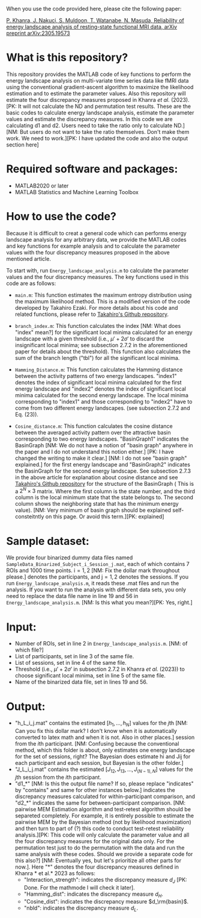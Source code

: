 When you use the code provided here, please cite the following paper:

[P. Khanra, J. Nakuci, S. Muldoon, T. Watanabe, N. Masuda, Reliability of energy landscape analysis of resting-state functional MRI data, arXiv preprint arXiv:2305.19573](https://arxiv.org/abs/2305.19573)

# What is this repository?

This repository provides the MATLAB code of key functions to perform the energy landscape analysis on multi-variate time series data like fMRI data using the conventional gradient-ascent algorithm to maximize the likelihood estimation and to estimate the parameter values. Also this repository will estimate the four discrepancy measures proposed in Khanra *et al.* (2023).[PK: It will not calculate the ND and permutation test results. These are the basic codes to calculate energy landscape analysis, estimate the parameter values and estimate the discrepancy measures. In this code we are calculating d1 and d2. Users need to take the ratio only to calculate ND.] [NM: But users do not want to take the ratio themselves. Don't make them work. We need to work.][PK: I have updated the code and also the output section here]

# Required software and packages:

- MATLAB2020 or later
- MATLAB Statistics and Machine Learning Toolbox

# How to use the code?

Because it is difficult to creat a general code which can performs energy landscape analysis for any arbitrary data, we provide the MATLAB codes and key functions for example analysis and to calculate the parameter values with the four discrepancy measures proposed in the above mentioned article.

To start with, run `Energy_landscape_analysis.m` to calculate the parameter values and the four discrepancy measures. The key functions used in this code are as follows:

- `main.m`: This function estimates the maximum entropy distribution using the maximum likelihood method. This is a modified version of the code developed by Takahiro Ezaki. For more details about his code and related functions, please refer to [Takahiro's Github repository](https://github.com/tkEzaki/energy-landscape-analysis).

- `branch_index.m`: This function calculates the index [NM: What does "index" mean?] for the significant local minima calculated for an energy landscape with a given threshold (i.e., $\mu'+2\sigma'$ to discard the insignificant local minima; see subsection $2.7.2$ in the aforementioned paper for details about the threshold). This function also calculates the sum of the branch length ("tbl") for all the significant local minima.

- `Hamming_Distance.m`: This function calculates the Hamming distance between the activity patterns of two energy landscapes. "index1" denotes the index of significant local minima calculated for the first energy landscape and "index2" denotes the index of significant local minima calculated for the second energy landscape. The local minima corresponding to "index1" and those corresponding to "index2" have to come from two different energy landscapes. (see subsection $2.7.2$ and Eq. $(23)$).

- `Cosine_distance.m`: This function calculates the cosine distance between the averaged activity pattern over the attractive basin corresponding to two energy landscapes. "BasinGraph1" indicates the BasinGraph [NM: We do not have a notion of "basin graph" anywhere in the paper and I do not understand this notion either.] [PK: I have changed the writing to make it clear.] [NM: I do not see "basin graph" explained.] for the first energy landscape and "BasinGraph2" indicates the BasinGraph for the second energy landscape. See subsection $2.7.3$ in the above article for explanation about cosine distance and see [Takahiro's Github repository](https://github.com/tkEzaki/energy-landscape-analysis) for the structure of the BasinGraph ( This is a $2^N \times 3$ matrix. Where the first column is the state number, and the third column is the local minimum state that the state belongs to. The second column shows the neighboring state that has the minimum energy value). [NM: Very minimum of basin graph should be explained self-consteitntly on this page. Or avoid this term.][PK: explained]

# Sample dataset:

We provide four binarized dummy data files named `SampleData_Binarized_Subject_i_Session_j.mat`, each of which contains 7 ROIs and 1000 time points. 
i$=1,2$ [NM: Fix the dollar mark throughout please.] denotes the participants, and j$=1,2$ denotes the sessions.
If you run `Energy_landscape_analysis.m`, it reads these .mat files and run the analysis. If you want to run the analysis with different data sets, you only need to replace the data file name in line 19 and 56 in `Energy_landscape_analysis.m`. [NM: Is this what you mean?][PK: Yes, right.]

# Input:
- Number of ROIs, set in line 2 in `Energy_landscape_analysis.m`. [NM: of which file?]
- List of participants, set in line 3 of the same file.
- List of sessions, set in line 4 of the same file.
- Threshold (i.e., $\mu' + 2\sigma'$ in subsection $2.7.2$ in Khanra *et al.* (2023)) to choose significant local minima, set in line 5 of the same file.
- Name of the binarized data file, set in lines 19 and 56.

# Output:
- "h_L_i_j.mat" contains the estimated $[h_1, \ldots, h_N]$ values for the $j$th [NM: Can you fix this dollar mark? I don't know when it is automatically converted to latex math and when it is not. Also in other places.] session from the $i$th participant. [NM: Confusing because the conventional method, which this folder is about, only estimates one energy landscape for the set of sessions, right? The Bayesian does estimate hi and Jij for each participant and each session, but Bayesian is the other folder.]
- "J_L_i_j.mat" contains the estimated $[J_{12}, J_{13}, \ldots, J_{(N-1),N}]$ values for the $j$th session from the $i$th participant.
- "d1_\*" [NM: Is this the output file name? If so, please replace "indicates" by "contains" and same for other instances below.] indicates the discrepancy measures calculated for within-participant comparison, and "d2_\*" indicates the same for between-participant comparison. [NM: pairwise MEM Estimation algorithm and test-retest algorithm should be separeted completely. For example, it is entirely possible to estimate the pairwise MEM by the Bayesian method (not by likelihood maximization) and then turn to part of (?) this code to conduct test-retest reliability analysis.][PK: This code will only calculate the parameter value and all the four discrepancy measures for the original data only. For the permutation test just to do the permutation with the data and run the same analysis with these codes. Should we provide a separate code for this also?] [NM: Eventually yes, but let's prioritize all other parts for now.]. Here "\*" denotes the four discrepancy measures defined in Khanra * et al.* 2023 as follows:
    - "Interaction_strength": indicates the discrepancy measure $d_J$ [PK: Done. For the mathmode I will check it later].
    - "Hamming_dist":  indicates the discrepancy measure $d_H$.
    - "Cosine_dist": indicates the discrepancy measure $d_\rm{basin}$.
    - "nbld": indicates the discrepancy measure $d_L$.
